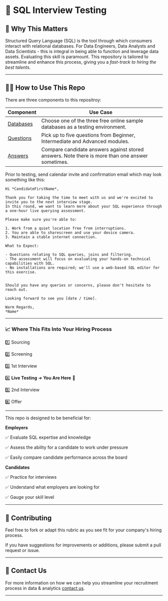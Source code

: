 # 🏬 SQL Interview Testing

## 🎯 Why This Matters

Structured Query Language (SQL) is the tool through which consumers interact with relational databases. For Data Engineers, Data Analysts and Data Scientists - this is integral in being able to function and leverage data assets. Evaluating this skill is paramount. This repository is tailored to streamline and enhance this process, giving you a *fast-track to hiring the best talents.*

---

## 👨‍🏫 How to Use This Repo

There are three components to this repositroy:

| Component | Use Case | 
| - | - | 
| [Databases](./databases/README.md) | Choose one of the three free online sample databases as a testing environment.|
| [Questions](./questions/README.md) | Pick up to five questions from Beginner, Intermediate and Advanced modules. | 
| [Answers](./answers/README.md/) | Compare candidate answers against stored answers. Note there is more than one answer sometimes. | 


Prior to testing, send calendar invite and confirmation email which may look something like this:

``` 
Hi *CandidateFirstName*,

Thank you for taking the time to meet with us and we're excited to invite you to the next interview stage.
In this round, we want to learn more about your SQL experience through a one-hour live querying assessment.

Please make sure you're able to:

1. Work from a quiet location free from interruptions.
2. You are able to sharescreen and use your device camera.
3. Maintain a stable internet connection.

What to Expect:

- Questions relating to SQL queries, joins and filtering.
- The assessment will focus on evaluating your hands-on technical capabilities with SQL.
- No installations are required; we'll use a web-based SQL editor for this exercise.


Should you have any queries or concerns, please don't hesitate to reach out.

Looking forward to see you [date / time].

Warm Regards,
*Name*
```

---

### 📈 Where This Fits Into Your Hiring Process

 1️⃣ Sourcing  

 2️⃣ Screening  

 3️⃣ 1st Interview  

 4️⃣ **Live Testing** ➜ **You Are Here**  🥅 

 5️⃣ 2nd Interview 

 6️⃣ Offer 

 ---
 
This repo is designed to be beneficial for:

**Employers**  

✅ Evaluate SQL expertise and knowledge

✅ Assess the ability for a candidate to work under pressure 

✅ Easily compare candidate performance across the board

**Candidates**  

✅ Practice for interviews  

✅ Understand what employers are looking for  

✅ Gauge your skill level  

---

## 🤝 Contributing

Feel free to fork or adapt this rubric as you see fit for your company's hiring process. 

If you have suggestions for improvements or additions, please submit a pull request or issue.

---

## 📧 Contact Us

For more information on how we can help you streamline your recruitment process in data & analytics [contact us](https://www.analyticsrecruitment.com.au/employers).

---


